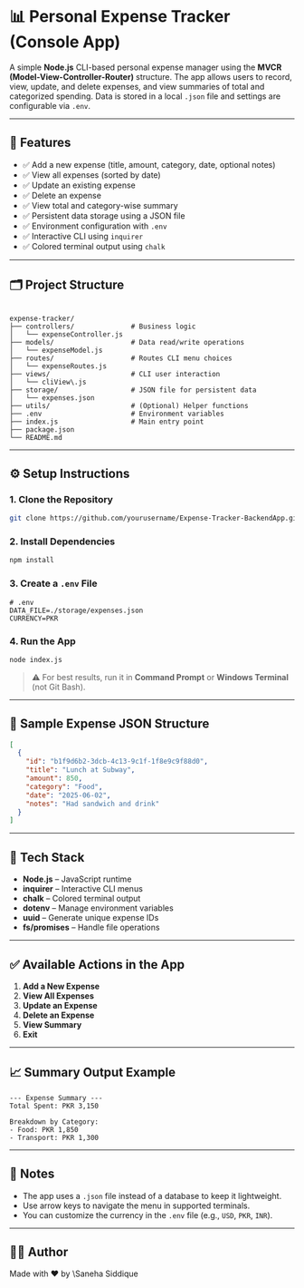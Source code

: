 # 📊 Personal Expense Tracker (Console App)

A simple **Node.js** CLI-based personal expense manager using the **MVCR (Model-View-Controller-Router)** structure. The app allows users to record, view, update, and delete expenses, and view summaries of total and categorized spending. Data is stored in a local `.json` file and settings are configurable via `.env`.

---

## 🚀 Features

- ✅ Add a new expense (title, amount, category, date, optional notes)
- ✅ View all expenses (sorted by date)
- ✅ Update an existing expense
- ✅ Delete an expense
- ✅ View total and category-wise summary
- ✅ Persistent data storage using a JSON file
- ✅ Environment configuration with `.env`
- ✅ Interactive CLI using `inquirer`
- ✅ Colored terminal output using `chalk`

---

## 🗂️ Project Structure

```

expense-tracker/
├── controllers/              # Business logic
│   └── expenseController.js
├── models/                   # Data read/write operations
│   └── expenseModel.js
├── routes/                   # Routes CLI menu choices
│   └── expenseRoutes.js
├── views/                    # CLI user interaction
│   └── cliView\.js
├── storage/                  # JSON file for persistent data
│   └── expenses.json
├── utils/                    # (Optional) Helper functions
├── .env                      # Environment variables
├── index.js                  # Main entry point
├── package.json
└── README.md

````

---

## ⚙️ Setup Instructions

### 1. Clone the Repository

```bash
git clone https://github.com/yourusername/Expense-Tracker-BackendApp.git
````

### 2. Install Dependencies

```bash
npm install
```

### 3. Create a `.env` File

```env
# .env
DATA_FILE=./storage/expenses.json
CURRENCY=PKR
```

### 4. Run the App

```bash
node index.js
```

> ⚠️ For best results, run it in **Command Prompt** or **Windows Terminal** (not Git Bash).

---

## 🧾 Sample Expense JSON Structure

```json
[
  {
    "id": "b1f9d6b2-3dcb-4c13-9c1f-1f8e9c9f88d0",
    "title": "Lunch at Subway",
    "amount": 850,
    "category": "Food",
    "date": "2025-06-02",
    "notes": "Had sandwich and drink"
  }
]
```

---

## 🧪 Tech Stack

* **Node.js** – JavaScript runtime
* **inquirer** – Interactive CLI menus
* **chalk** – Colored terminal output
* **dotenv** – Manage environment variables
* **uuid** – Generate unique expense IDs
* **fs/promises** – Handle file operations

---

## ✅ Available Actions in the App

1. **Add a New Expense**
2. **View All Expenses**
3. **Update an Expense**
4. **Delete an Expense**
5. **View Summary**
6. **Exit**

---

## 📈 Summary Output Example

```
--- Expense Summary ---
Total Spent: PKR 3,150

Breakdown by Category:
- Food: PKR 1,850
- Transport: PKR 1,300
```

---

## 📌 Notes

* The app uses a `.json` file instead of a database to keep it lightweight.
* Use arrow keys to navigate the menu in supported terminals.
* You can customize the currency in the `.env` file (e.g., `USD`, `PKR`, `INR`).

---

## 👨‍💻 Author

Made with ❤️ by \Saneha Siddique


